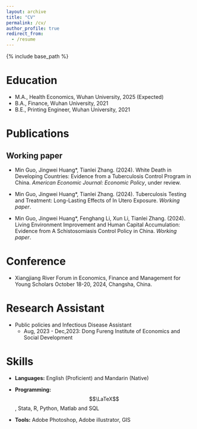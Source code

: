 ```yaml
---
layout: archive
title: "CV"
permalink: /cv/
author_profile: true
redirect_from:
  - /resume
---
```


{% include base_path %}

Education
======
* M.A., Health Economics, Wuhan University, 2025 (Expected)
* B.A., Finance, Wuhan University, 2021
* B.E., Printing Engineer, Wuhan University, 2021



Publications
======
## Working paper

- Min Guo, Jingwei Huang*, Tianlei Zhang. (2024). White Death in Developing Countries: Evidence from a Tuberculosis Control Program in China. _American Economic Journal: Economic Policy_, under review.

- Min Guo, Jingwei Huang*, Tianlei Zhang. (2024). Tuberculosis Testing and Treatment: Long-Lasting Effects of In Utero Exposure. _Working paper_.

- Min Guo, Jingwei Huang*, Fenghang Li, Xun Li, Tianlei Zhang. (2024). Living Environment Improvement and Human Capital Accumulation: Evidence from A Schistosomiasis Control Policy in China. _Working paper_.

<!-- ## Published

* 张天磊,周奕华,曹晟. 碳点荧光探针在农产品快速检测中的应用进展[J]. 包装工程,2020,41(3):82-91. DOI:10.19554/j.cnki.1001-3563.2020.03.013.

* Xu, Z., Chen, S., Guo, M., Zhang, T., Niu, X., Zhou, Y., Tan, J., & Wang, J. (2024). The impact of diet quality on cognitive ability of Chinese older adults: Evidence from the China Health and Nutrition Survey (CHNS). BMC Geriatrics, 24(1), 55. https://doi.org/10.1186/s12877-023-04630-6 -->



Conference
======

- Xiangjiang River Forum in Economics, Finance and Management for Young Scholars October 18-20, 2024, Changsha, China.


Research Assistant
======

* Public policies and Infectious Disease Assistant
  * Aug, 2023 -  Dec,2023: Dong Fureng Institute of Economics and Social Development

Skills
======
* **Languages:** English (Proficient) and Mandarin (Native)

* **Programming:** $$\LaTeX$$, Stata, R, Python, Matlab and SQL

* **Tools:** Adobe Photoshop, Adobe illustrator, GIS